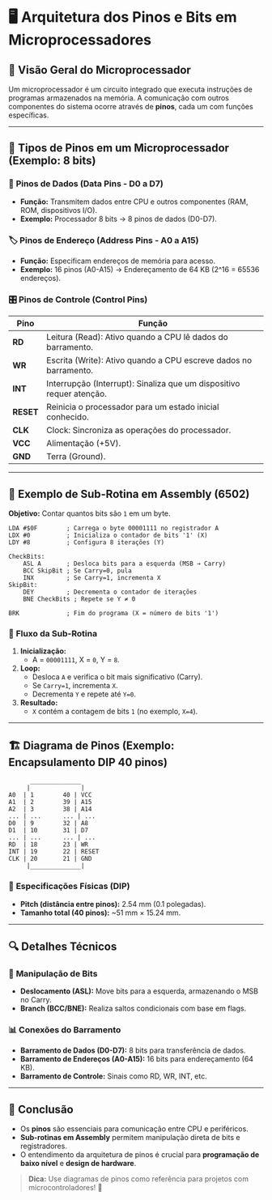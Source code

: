 # 🖥️ **Arquitetura dos Pinos e Bits em Microprocessadores**

## 📌 **Visão Geral do Microprocessador**

Um microprocessador é um circuito integrado que executa instruções de programas armazenados na memória. A comunicação com outros componentes do sistema ocorre através de **pinos**, cada um com funções específicas.

---

## 🔌 **Tipos de Pinos em um Microprocessador (Exemplo: 8 bits)**

### 📍 **Pinos de Dados (Data Pins - D0 a D7)**

- **Função:** Transmitem dados entre CPU e outros componentes (RAM, ROM, dispositivos I/O).
- **Exemplo:** Processador 8 bits → 8 pinos de dados (D0-D7).

### 🏷️ **Pinos de Endereço (Address Pins - A0 a A15)**

- **Função:** Especificam endereços de memória para acesso.
- **Exemplo:** 16 pinos (A0-A15) → Endereçamento de 64 KB (2^16 = 65536 endereços).

### 🎛️ **Pinos de Controle (Control Pins)**

| Pino      | Função                                                               |
| --------- | -------------------------------------------------------------------- |
| **RD**    | Leitura (Read): Ativo quando a CPU lê dados do barramento.           |
| **WR**    | Escrita (Write): Ativo quando a CPU escreve dados no barramento.     |
| **INT**   | Interrupção (Interrupt): Sinaliza que um dispositivo requer atenção. |
| **RESET** | Reinicia o processador para um estado inicial conhecido.             |
| **CLK**   | Clock: Sincroniza as operações do processador.                       |
| **VCC**   | Alimentação (+5V).                                                   |
| **GND**   | Terra (Ground).                                                      |

---

## 📜 **Exemplo de Sub-Rotina em Assembly (6502)**

**Objetivo:** Contar quantos bits são `1` em um byte.

```assembly
LDA #$0F        ; Carrega o byte 00001111 no registrador A
LDX #0          ; Inicializa o contador de bits '1' (X)
LDY #8          ; Configura 8 iterações (Y)

CheckBits:
    ASL A       ; Desloca bits para a esquerda (MSB → Carry)
    BCC SkipBit ; Se Carry=0, pula
    INX         ; Se Carry=1, incrementa X
SkipBit:
    DEY         ; Decrementa o contador de iterações
    BNE CheckBits ; Repete se Y ≠ 0

BRK             ; Fim do programa (X = número de bits '1')
```

### 🔄 **Fluxo da Sub-Rotina**

1. **Inicialização:**
   - A = `00001111`, X = `0`, Y = `8`.
2. **Loop:**
   - Desloca `A` e verifica o bit mais significativo (Carry).
   - Se `Carry=1`, incrementa `X`.
   - Decrementa `Y` e repete até `Y=0`.
3. **Resultado:**
   - `X` contém a contagem de bits `1` (no exemplo, `X=4`).

---

## 🏗️ **Diagrama de Pinos (Exemplo: Encapsulamento DIP 40 pinos)**

```
      ______________
     |              |
A0  | 1        40 | VCC
A1  | 2        39 | A15
A2  | 3        38 | A14
... | ...      ... | ...
D0  | 9        32 | A8
D1  | 10       31 | D7
... | ...      ... | ...
RD  | 18       23 | WR
INT | 19       22 | RESET
CLK | 20       21 | GND
     |______________|
```

### 📏 **Especificações Físicas (DIP)**

- **Pitch (distância entre pinos):** 2.54 mm (0.1 polegadas).
- **Tamanho total (40 pinos):** ~51 mm × 15.24 mm.

---

## 🔍 **Detalhes Técnicos**

### 🔢 **Manipulação de Bits**

- **Deslocamento (ASL):** Move bits para a esquerda, armazenando o MSB no Carry.
- **Branch (BCC/BNE):** Realiza saltos condicionais com base em flags.

### 📊 **Conexões do Barramento**

- **Barramento de Dados (D0-D7):** 8 bits para transferência de dados.
- **Barramento de Endereços (A0-A15):** 16 bits para endereçamento (64 KB).
- **Barramento de Controle:** Sinais como RD, WR, INT, etc.

---

## 🎯 **Conclusão**

- Os **pinos** são essenciais para comunicação entre CPU e periféricos.
- **Sub-rotinas em Assembly** permitem manipulação direta de bits e registradores.
- O entendimento da arquitetura de pinos é crucial para **programação de baixo nível** e **design de hardware**.

> **Dica:** Use diagramas de pinos como referência para projetos com microcontroladores! 🚀
